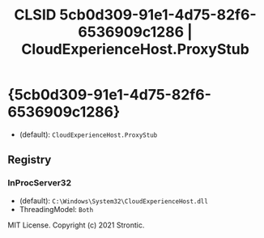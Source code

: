 ﻿---
title: "CLSID 5cb0d309-91e1-4d75-82f6-6536909c1286 | CloudExperienceHost.ProxyStub"
excerpt: What is COM-Object CLSID 5cb0d309-91e1-4d75-82f6-6536909c1286?
---

# {5cb0d309-91e1-4d75-82f6-6536909c1286}

* (default): `CloudExperienceHost.ProxyStub`

## Registry


### InProcServer32

* (default): `C:\Windows\System32\CloudExperienceHost.dll`
* ThreadingModel: `Both`

MIT License. Copyright (c) 2021 Strontic.


